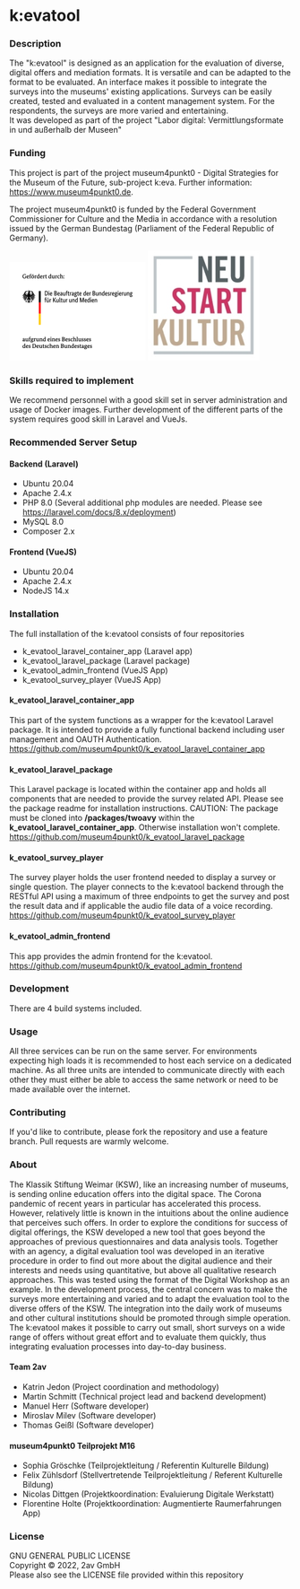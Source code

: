 # k:evatool

### Description
The "k:evatool" is designed as an application for the evaluation of diverse, digital offers and mediation formats. It is versatile and can be adapted to the format to be evaluated. An interface makes it possible to integrate the surveys into the museums' existing applications. Surveys can be easily created, tested and evaluated in a content management system. For the respondents, the surveys are more varied and entertaining.
<br>It was developed as part of the project "Labor digital: Vermittlungsformate in und außerhalb der Museen"

### Funding
This project is part of the project museum4punkt0 - Digital Strategies for the Museum of the Future, sub-project k:eva. Further information: https://www.museum4punkt0.de.

The project museum4punkt0 is funded by the Federal Government Commissioner for Culture and the Media in accordance with a resolution issued by the German Bundestag (Parliament of the Federal Republic of Germany).
 
![BKM-Logo](https://github.com/museum4punkt0/Object-by-Object/blob/77bba25aa5a7f9948d4fd6f0b59f5bfb56ae89e2/04%20Logos/BKM_Fz_2017_Web_de.gif)
![NeustartKultur](https://github.com/museum4punkt0/Object-by-Object/blob/22f4e86d4d213c87afdba45454bf62f4253cada1/04%20Logos/BKM_Neustart_Kultur_Wortmarke_pos_RGB_RZ_web.jpg)

### Skills required to implement
We recommend personnel with a good skill set in server administration and usage of Docker images.
Further development of the different parts of the system requires good skill in Laravel and VueJs.

### Recommended Server Setup 
#### Backend (Laravel)
- Ubuntu 20.04
- Apache 2.4.x
- PHP 8.0  (Several additional php modules are needed. Please see https://laravel.com/docs/8.x/deployment)
- MySQL 8.0
- Composer 2.x

#### Frontend (VueJS)
- Ubuntu 20.04
- Apache 2.4.x
- NodeJS 14.x

### Installation
The full installation of the k:evatool consists of four repositories
- k_evatool_laravel_container_app (Laravel app)
- k_evatool_laravel_package (Laravel package)
- k_evatool_admin_frontend (VueJS App)
- k_evatool_survey_player (VueJS App)

#### k_evatool_laravel_container_app
This part of the system functions as a wrapper for the k:evatool Laravel package. It is intended to provide a fully functional backend including user 
management and OAUTH Authentication.
https://github.com/museum4punkt0/k_evatool_laravel_container_app

####  k_evatool_laravel_package
This Laravel package is located within the container app and holds all components that are needed to provide the survey related API. Please see the package 
readme for installation instructions.
CAUTION: The package must be cloned into **/packages/twoavy** within the **k_evatool_laravel_container_app**. Otherwise installation won't complete.
https://github.com/museum4punkt0/k_evatool_laravel_package

#### k_evatool_survey_player
The survey player holds the user frontend needed to display a survey or single question. The player connects to the k:evatool backend through the RESTful 
API using a maximum of three endpoints to get the survey and post the result data and if applicable the audio file data of a voice recording.
https://github.com/museum4punkt0/k_evatool_survey_player

#### k_evatool_admin_frontend
This app provides the admin frontend for the k:evatool.
https://github.com/museum4punkt0/k_evatool_admin_frontend

### Development
There are 4 build systems included. 

### Usage
All three services can be run on the same server. For environments expecting high loads it is recommended to host each service on a dedicated machine. As 
all three units are intended to communicate directly with each other they must either be able to access the same network or need to be made available over 
the internet. 

### Contributing
If you'd like to contribute, please fork the repository and use a feature branch. Pull requests are warmly welcome.

### About
The Klassik Stiftung Weimar (KSW), like an increasing number of museums, is sending online education offers into the digital space. The Corona pandemic of recent years in particular has accelerated this process. However, relatively little is known in the intuitions about the online audience that perceives such offers. In order to explore the conditions for success of digital offerings, the KSW developed a new tool that goes beyond the approaches of previous questionnaires and data analysis tools. Together with an agency, a digital evaluation tool was developed in an iterative procedure in order to find out more about the digital audience and their interests and needs using quantitative, but above all qualitative research approaches. This was tested using the format of the Digital Workshop as an example. In the development process, the central concern was to make the surveys more entertaining and varied and to adapt the evaluation tool to the diverse offers of the KSW. The integration into the daily work of museums and other cultural institutions should be promoted through simple operation. The k:evatool makes it possible to carry out small, short surveys on a wide range of offers without great effort and to evaluate them quickly, thus integrating evaluation processes into day-to-day business.

#### Team 2av
- Katrin Jedon (Project coordination and methodology)
- Martin Schmitt (Technical project lead and backend development)
- Manuel Herr (Software developer)
- Miroslav Milev (Software developer)
- Thomas Geißl (Software developer)

#### museum4punkt0 Teilprojekt M16
- Sophia Gröschke (Teilprojektleitung / Referentin Kulturelle Bildung)
- Felix Zühlsdorf (Stellvertretende Teilprojektleitung / Referent Kulturelle Bildung)
- Nicolas Dittgen (Projektkoordination: Evaluierung Digitale Werkstatt)
- Florentine Holte (Projektkoordination: Augmentierte Raumerfahrungen App)

### License
GNU GENERAL PUBLIC LICENSE <br>
Copyright © 2022, 2av GmbH <br>
Please also see the LICENSE file provided within this repository
